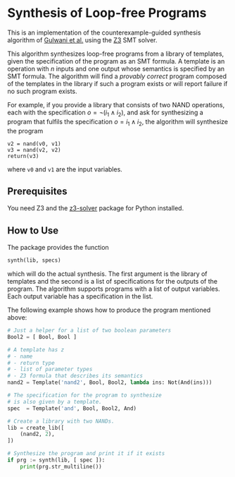 # Synthesis of Loop-free Programs

This is an implementation of the counterexample-guided synthesis algorithm
of [Gulwani et al.](https://susmitjha.github.io/papers/pldi11.pdf) using the [Z3](https://github.com/Z3Prover/z3) SMT solver. 

This algorithm synthesizes loop-free programs from a library of templates, given the specification of the program as an SMT formula.
A template is an operation with $n$ inputs and one output whose semantics is specified by an SMT formula.
The algorithm will find a *provably correct* program composed of the templates in the library if such a program exists or will report failure if no such program exists. 

For example, if you provide a library that consists of two NAND operations, each with the specification $o=\neg (i_1\land i_2)$, and ask for synthesizing a program that fulfils the specification $o=i_1\land i_2$, the algorithm will synthesize the program
```
v2 = nand(v0, v1)
v3 = nand(v2, v2)
return(v3)
```
where `v0` and `v1` are the input variables.


## Prerequisites

You need Z3 and the [z3-solver](https://pypi.org/project/z3-solver/) package for Python installed.

## How to Use

The package provides the function
```Python
synth(lib, specs)
```
which will do the actual synthesis.
The first argument is the library of templates and the second is a list of specifications for the outputs of the program.
The algorithm supports programs with a list of output variables.
Each output variable has a specification in the list.

The following example shows how to produce the program mentioned above:
```Python
# Just a helper for a list of two boolean parameters
Bool2 = [ Bool, Bool ]

# A template has z
# - name
# - return type
# - list of parameter types
# - Z3 formula that describes its semantics
nand2 = Template('nand2', Bool, Bool2, lambda ins: Not(And(ins)))

# The specification for the program to synthesize 
# is also given by a template.
spec  = Template('and', Bool, Bool2, And)

# Create a library with two NANDs.
lib = create_lib([
    (nand2, 2),
])

# Synthesize the program and print it if it exists
if prg := synth(lib, [ spec ]):
    print(prg.str_multiline())